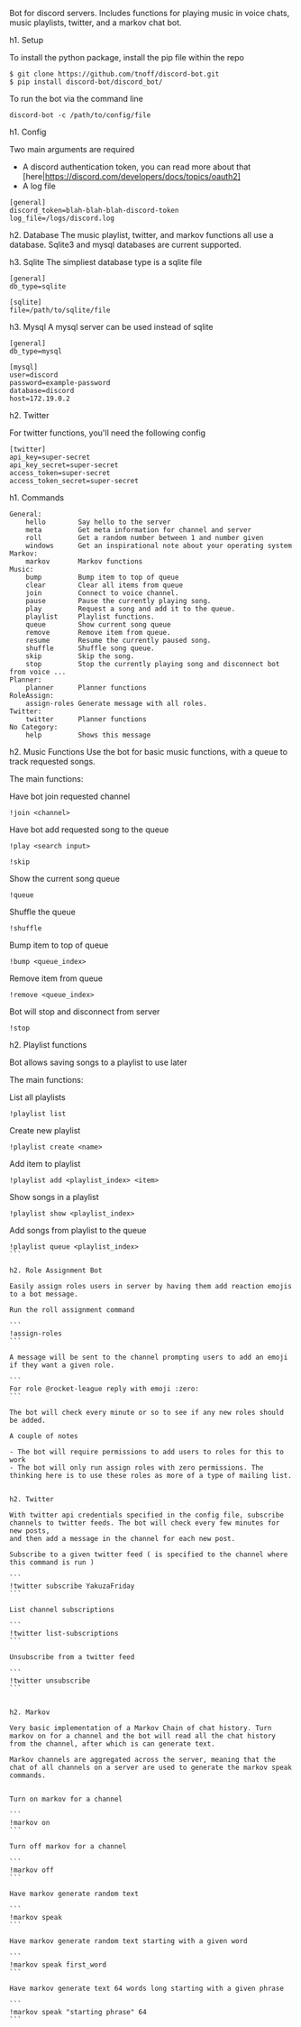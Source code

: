 Bot for discord servers. Includes functions for playing music in voice chats, music playlists, twitter, and a markov chat bot.

h1. Setup

To install the python package, install the pip file within the repo

```
$ git clone https://github.com/tnoff/discord-bot.git
$ pip install discord-bot/discord_bot/
```

To run the bot via the command line

```
discord-bot -c /path/to/config/file
```

h1. Config

Two main arguments are required
- A discord authentication token, you can read more about that [here|https://discord.com/developers/docs/topics/oauth2]
- A log file

```
[general]
discord_token=blah-blah-blah-discord-token
log_file=/logs/discord.log
```



h2. Database
The music playlist, twitter, and markov functions all use a database. Sqlite3 and mysql databases are current supported.


h3. Sqlite
The simpliest database type is a sqlite file
```
[general]
db_type=sqlite

[sqlite]
file=/path/to/sqlite/file
```


h3. Mysql
A mysql server can be used instead of sqlite

```
[general]
db_type=mysql

[mysql]
user=discord
password=example-password
database=discord
host=172.19.0.2
```


h2. Twitter

For twitter functions, you'll need the following config

```
[twitter]
api_key=super-secret
api_key_secret=super-secret
access_token=super-secret
access_token_secret=super-secret
```

h1. Commands

```
General:
    hello        Say hello to the server
    meta         Get meta information for channel and server
    roll         Get a random number between 1 and number given
    windows      Get an inspirational note about your operating system
Markov:
    markov       Markov functions
Music:
    bump         Bump item to top of queue
    clear        Clear all items from queue
    join         Connect to voice channel.
    pause        Pause the currently playing song.
    play         Request a song and add it to the queue.
    playlist     Playlist functions.
    queue        Show current song queue
    remove       Remove item from queue.
    resume       Resume the currently paused song.
    shuffle      Shuffle song queue.
    skip         Skip the song.
    stop         Stop the currently playing song and disconnect bot from voice ...
Planner:
    planner      Planner functions
RoleAssign:
    assign-roles Generate message with all roles.
Twitter:
    twitter      Planner functions
No Category:
    help         Shows this message
```

h2. Music Functions
Use the bot for basic music functions, with a queue to track requested songs.

The main functions:

Have bot join requested channel

```
!join <channel>
```

Have bot add requested song to the queue

```
!play <search input>
```

```
!skip
```

Show the current song queue

```
!queue
```

Shuffle the queue

```
!shuffle
```

Bump item to top of queue

```
!bump <queue_index>
```

Remove item from queue

```
!remove <queue_index>
```

Bot will stop and disconnect from server

```
!stop
```

h2. Playlist functions

Bot allows saving songs to a playlist to use later

The main functions:

List all playlists

```
!playlist list
````

Create new playlist

```
!playlist create <name>
```

Add item to playlist

```
!playlist add <playlist_index> <item>
```

Show songs in a playlist

```
!playlist show <playlist_index>
```

Add songs from playlist to the queue

````
!playlist queue <playlist_index>
```

h2. Role Assignment Bot

Easily assign roles users in server by having them add reaction emojis to a bot message.

Run the roll assignment command

```
!assign-roles
```

A message will be sent to the channel prompting users to add an emoji if they want a given role.

```
For role @rocket-league reply with emoji :zero:
```

The bot will check every minute or so to see if any new roles should be added.

A couple of notes

- The bot will require permissions to add users to roles for this to work
- The bot will only run assign roles with zero permissions. The thinking here is to use these roles as more of a type of mailing list.


h2. Twitter

With twitter api credentials specified in the config file, subscribe channels to twitter feeds. The bot will check every few minutes for new posts,
and then add a message in the channel for each new post.

Subscribe to a given twitter feed ( is specified to the channel where this command is run )

```
!twitter subscribe YakuzaFriday
```

List channel subscriptions

```
!twitter list-subscriptions
```

Unsubscribe from a twitter feed

```
!twitter unsubscribe
```


h2. Markov

Very basic implementation of a Markov Chain of chat history. Turn markov on for a channel and the bot will read all the chat history from the channel, after which is can generate text.

Markov channels are aggregated across the server, meaning that the chat of all channels on a server are used to generate the markov speak commands.


Turn on markov for a channel

```
!markov on
```

Turn off markov for a channel

```
!markov off
```

Have markov generate random text

```
!markov speak
```

Have markov generate random text starting with a given word

```
!markov speak first_word
```

Have markov generate text 64 words long starting with a given phrase

```
!markov speak "starting phrase" 64
```